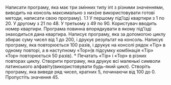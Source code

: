 Написати програму, яка має три змінних типу int з різними значеннями, виводить на консоль максимально з них(не використовувати готові методи, написати свою програму).
1.1 У першому під’їзді квартири з 1 по 20. У другому з 21 по 48. У третьому з 49 по 90. Користувач вводить номер квартири. Програма повинна впорядкувати в якому під'їзді знаходиться дана квартира.
Написує програму, яка за допомогою циклу збирає суму чисел від 1 до 200, і друкує результат на консоль.
Написує програму, яка повторюється 100 разів, і друкує на консолі рядок «Tip» в одному повторі, а в наступному «Top»(в підсумку комбінація «Tip» «Top» повторюється 50 разів). * Печатать «Tip» і «Top» в різних повторах циклу.
Створити програму, яка друкує всі маленькі символи латинського алфавіту(використовувати будь-який цикл).
Створіть програму, яка виведе ряд чисел, кратних 5, починаючи від 100 до 0. Пропустіть значення 45.
